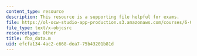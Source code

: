 ```yaml
---
content_type: resource
description: This resource is a supporting file helpful for exams.
file: https://ol-ocw-studio-app-production.s3.amazonaws.com/courses/6-079-introduction-to-convex-optimization-fall-2009/efcfa1344ac2c668dea775b43201b81d_fba_data.m
file_type: text/x-objcsrc
resourcetype: Other
title: fba_data.m
uid: efcfa134-4ac2-c668-dea7-75b43201b81d
---
```

